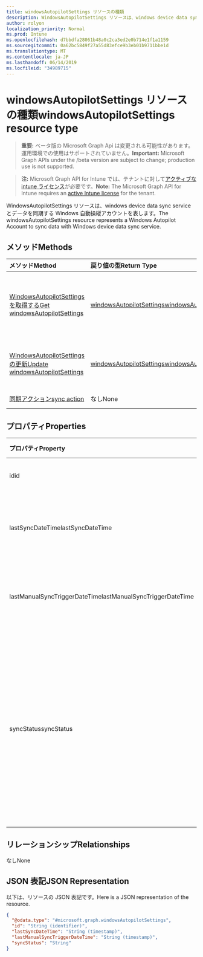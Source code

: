 ```yaml
---
title: windowsAutopilotSettings リソースの種類
description: WindowsAutopilotSettings リソースは、windows device data sync service とデータを同期する Windows 自動操縦アカウントを表します。
author: rolyon
localization_priority: Normal
ms.prod: Intune
ms.openlocfilehash: d7bbdfa28061b48a0c2ca3ed2e0b714e1f1a1159
ms.sourcegitcommit: 0a62bc5849f27a55d83efce9b3eb01b9711bbe1d
ms.translationtype: MT
ms.contentlocale: ja-JP
ms.lasthandoff: 06/14/2019
ms.locfileid: "34989715"
---
```

# <a name="windowsautopilotsettings-resource-type"></a><span data-ttu-id="7f2f6-103">windowsAutopilotSettings リソースの種類</span><span class="sxs-lookup"><span data-stu-id="7f2f6-103">windowsAutopilotSettings resource type</span></span>

> <span data-ttu-id="7f2f6-104">**重要:** ベータ版の Microsoft Graph Api は変更される可能性があります。運用環境での使用はサポートされていません。</span><span class="sxs-lookup"><span data-stu-id="7f2f6-104">**Important:** Microsoft Graph APIs under the /beta version are subject to change; production use is not supported.</span></span>

> <span data-ttu-id="7f2f6-105">**注:** Microsoft Graph API for Intune では、テナントに対して[アクティブな intune ライセンス](https://go.microsoft.com/fwlink/?linkid=839381)が必要です。</span><span class="sxs-lookup"><span data-stu-id="7f2f6-105">**Note:** The Microsoft Graph API for Intune requires an [active Intune license](https://go.microsoft.com/fwlink/?linkid=839381) for the tenant.</span></span>

<span data-ttu-id="7f2f6-106">WindowsAutopilotSettings リソースは、windows device data sync service とデータを同期する Windows 自動操縦アカウントを表します。</span><span class="sxs-lookup"><span data-stu-id="7f2f6-106">The windowsAutopilotSettings resource represents a Windows Autopilot Account to sync data with Windows device data sync service.</span></span>

## <a name="methods"></a><span data-ttu-id="7f2f6-107">メソッド</span><span class="sxs-lookup"><span data-stu-id="7f2f6-107">Methods</span></span>
|<span data-ttu-id="7f2f6-108">メソッド</span><span class="sxs-lookup"><span data-stu-id="7f2f6-108">Method</span></span>|<span data-ttu-id="7f2f6-109">戻り値の型</span><span class="sxs-lookup"><span data-stu-id="7f2f6-109">Return Type</span></span>|<span data-ttu-id="7f2f6-110">説明</span><span class="sxs-lookup"><span data-stu-id="7f2f6-110">Description</span></span>|
|:---|:---|:---|
|[<span data-ttu-id="7f2f6-111">WindowsAutopilotSettings を取得する</span><span class="sxs-lookup"><span data-stu-id="7f2f6-111">Get windowsAutopilotSettings</span></span>](../api/intune-enrollment-windowsautopilotsettings-get.md)|[<span data-ttu-id="7f2f6-112">windowsAutopilotSettings</span><span class="sxs-lookup"><span data-stu-id="7f2f6-112">windowsAutopilotSettings</span></span>](../resources/intune-enrollment-windowsautopilotsettings.md)|<span data-ttu-id="7f2f6-113">[WindowsAutopilotSettings](../resources/intune-enrollment-windowsautopilotsettings.md)オブジェクトのプロパティとリレーションシップを読み取ります。</span><span class="sxs-lookup"><span data-stu-id="7f2f6-113">Read properties and relationships of the [windowsAutopilotSettings](../resources/intune-enrollment-windowsautopilotsettings.md) object.</span></span>|
|[<span data-ttu-id="7f2f6-114">WindowsAutopilotSettings の更新</span><span class="sxs-lookup"><span data-stu-id="7f2f6-114">Update windowsAutopilotSettings</span></span>](../api/intune-enrollment-windowsautopilotsettings-update.md)|[<span data-ttu-id="7f2f6-115">windowsAutopilotSettings</span><span class="sxs-lookup"><span data-stu-id="7f2f6-115">windowsAutopilotSettings</span></span>](../resources/intune-enrollment-windowsautopilotsettings.md)|<span data-ttu-id="7f2f6-116">[WindowsAutopilotSettings](../resources/intune-enrollment-windowsautopilotsettings.md)オブジェクトのプロパティを更新します。</span><span class="sxs-lookup"><span data-stu-id="7f2f6-116">Update the properties of a [windowsAutopilotSettings](../resources/intune-enrollment-windowsautopilotsettings.md) object.</span></span>|
|[<span data-ttu-id="7f2f6-117">同期アクション</span><span class="sxs-lookup"><span data-stu-id="7f2f6-117">sync action</span></span>](../api/intune-enrollment-windowsautopilotsettings-sync.md)|<span data-ttu-id="7f2f6-118">なし</span><span class="sxs-lookup"><span data-stu-id="7f2f6-118">None</span></span>|<span data-ttu-id="7f2f6-119">まだ文書化されていません</span><span class="sxs-lookup"><span data-stu-id="7f2f6-119">Not yet documented</span></span>|

## <a name="properties"></a><span data-ttu-id="7f2f6-120">プロパティ</span><span class="sxs-lookup"><span data-stu-id="7f2f6-120">Properties</span></span>
|<span data-ttu-id="7f2f6-121">プロパティ</span><span class="sxs-lookup"><span data-stu-id="7f2f6-121">Property</span></span>|<span data-ttu-id="7f2f6-122">型</span><span class="sxs-lookup"><span data-stu-id="7f2f6-122">Type</span></span>|<span data-ttu-id="7f2f6-123">説明</span><span class="sxs-lookup"><span data-stu-id="7f2f6-123">Description</span></span>|
|:---|:---|:---|
|<span data-ttu-id="7f2f6-124">id</span><span class="sxs-lookup"><span data-stu-id="7f2f6-124">id</span></span>|<span data-ttu-id="7f2f6-125">String</span><span class="sxs-lookup"><span data-stu-id="7f2f6-125">String</span></span>|<span data-ttu-id="7f2f6-126">オブジェクトの GUID</span><span class="sxs-lookup"><span data-stu-id="7f2f6-126">The GUID for the object</span></span>|
|<span data-ttu-id="7f2f6-127">lastSyncDateTime</span><span class="sxs-lookup"><span data-stu-id="7f2f6-127">lastSyncDateTime</span></span>|<span data-ttu-id="7f2f6-128">DateTimeOffset</span><span class="sxs-lookup"><span data-stu-id="7f2f6-128">DateTimeOffset</span></span>|<span data-ttu-id="7f2f6-129">DDS サービスによる最終データ同期日時。</span><span class="sxs-lookup"><span data-stu-id="7f2f6-129">Last data sync date time with DDS service.</span></span>|
|<span data-ttu-id="7f2f6-130">lastManualSyncTriggerDateTime</span><span class="sxs-lookup"><span data-stu-id="7f2f6-130">lastManualSyncTriggerDateTime</span></span>|<span data-ttu-id="7f2f6-131">DateTimeOffset</span><span class="sxs-lookup"><span data-stu-id="7f2f6-131">DateTimeOffset</span></span>|<span data-ttu-id="7f2f6-132">DDS サービスによる最終データ同期日時。</span><span class="sxs-lookup"><span data-stu-id="7f2f6-132">Last data sync date time with DDS service.</span></span>|
|<span data-ttu-id="7f2f6-133">syncStatus</span><span class="sxs-lookup"><span data-stu-id="7f2f6-133">syncStatus</span></span>|[<span data-ttu-id="7f2f6-134">windowsAutopilotSyncStatus</span><span class="sxs-lookup"><span data-stu-id="7f2f6-134">windowsAutopilotSyncStatus</span></span>](../resources/intune-enrollment-windowsautopilotsyncstatus.md)|<span data-ttu-id="7f2f6-135">デバイスデータ同期 (DDS) サービスとの同期の状態を示します。</span><span class="sxs-lookup"><span data-stu-id="7f2f6-135">Indicates the status of sync with Device data sync (DDS) service.</span></span> <span data-ttu-id="7f2f6-136">可能な値は、`unknown`、`inProgress`、`completed`、`failed` です。</span><span class="sxs-lookup"><span data-stu-id="7f2f6-136">Possible values are: `unknown`, `inProgress`, `completed`, `failed`.</span></span>|

## <a name="relationships"></a><span data-ttu-id="7f2f6-137">リレーションシップ</span><span class="sxs-lookup"><span data-stu-id="7f2f6-137">Relationships</span></span>
<span data-ttu-id="7f2f6-138">なし</span><span class="sxs-lookup"><span data-stu-id="7f2f6-138">None</span></span>

## <a name="json-representation"></a><span data-ttu-id="7f2f6-139">JSON 表記</span><span class="sxs-lookup"><span data-stu-id="7f2f6-139">JSON Representation</span></span>
<span data-ttu-id="7f2f6-140">以下は、リソースの JSON 表記です。</span><span class="sxs-lookup"><span data-stu-id="7f2f6-140">Here is a JSON representation of the resource.</span></span>
<!-- {
  "blockType": "resource",
  "keyProperty": "id",
  "@odata.type": "microsoft.graph.windowsAutopilotSettings"
}
-->
``` json
{
  "@odata.type": "#microsoft.graph.windowsAutopilotSettings",
  "id": "String (identifier)",
  "lastSyncDateTime": "String (timestamp)",
  "lastManualSyncTriggerDateTime": "String (timestamp)",
  "syncStatus": "String"
}
```





